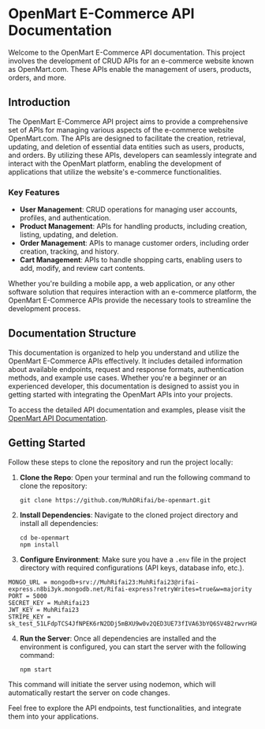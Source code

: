 # OpenMart E-Commerce API Documentation

Welcome to the OpenMart E-Commerce API documentation. This project involves the development of CRUD APIs for an e-commerce website known as OpenMart.com. These APIs enable the management of users, products, orders, and more.

## Introduction

The OpenMart E-Commerce API project aims to provide a comprehensive set of APIs for managing various aspects of the e-commerce website OpenMart.com. The APIs are designed to facilitate the creation, retrieval, updating, and deletion of essential data entities such as users, products, and orders. By utilizing these APIs, developers can seamlessly integrate and interact with the OpenMart platform, enabling the development of applications that utilize the website's e-commerce functionalities.

### Key Features

- **User Management**: CRUD operations for managing user accounts, profiles, and authentication.
- **Product Management**: APIs for handling products, including creation, listing, updating, and deletion.
- **Order Management**: APIs to manage customer orders, including order creation, tracking, and history.
- **Cart Management**: APIs to handle shopping carts, enabling users to add, modify, and review cart contents.

Whether you're building a mobile app, a web application, or any other software solution that requires interaction with an e-commerce platform, the OpenMart E-Commerce APIs provide the necessary tools to streamline the development process.

## Documentation Structure

This documentation is organized to help you understand and utilize the OpenMart E-Commerce APIs effectively. It includes detailed information about available endpoints, request and response formats, authentication methods, and example use cases. Whether you're a beginner or an experienced developer, this documentation is designed to assist you in getting started with integrating the OpenMart APIs into your projects.

To access the detailed API documentation and examples, please visit the [OpenMart API Documentation](https://documenter.getpostman.com/view/21244668/2s9Xy3qqBK).

## Getting Started

Follow these steps to clone the repository and run the project locally:

1. **Clone the Repo**: Open your terminal and run the following command to clone the repository:

   ```
   git clone https://github.com/MuhDRifai/be-openmart.git
   ```

2. **Install Dependencies**: Navigate to the cloned project directory and install all dependencies:

   ```
   cd be-openmart
   npm install
   ```

3. **Configure Environment**: Make sure you have a `.env` file in the project directory with required configurations (API keys, database info, etc.).

```
MONGO_URL = mongodb+srv://MuhRifai23:MuhRifai23@rifai-express.n8bi3yk.mongodb.net/Rifai-express?retryWrites=true&w=majority
PORT = 5000
SECRET_KEY = MuhRifai23
JWT_KEY = MuhRifai23
STRIPE_KEY = sk_test_51LFdpTCS4JfNPEK6rN2DDj5mBXU9w0v2QED3UE73fIVA63bYQ6SV4B2rwvrHGHzRI8mq35bZYZAmzgfWKKvCG3rF008hIJ7RCI

```

4. **Run the Server**: Once all dependencies are installed and the environment is configured, you can start the server with the following command:

   ```
   npm start
   ```

This command will initiate the server using nodemon, which will automatically restart the server on code changes.

Feel free to explore the API endpoints, test functionalities, and integrate them into your applications.
